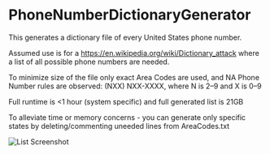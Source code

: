 # PhoneNumberDictionaryGenerator
This generates a dictionary file of every United States phone number.

Assumed use is for a https://en.wikipedia.org/wiki/Dictionary_attack where a list of all possible phone numbers are needed.

To minimize size of the file only exact Area Codes are used, and NA Phone Number rules are observed: 
(NXX) NXX-XXXX, where N is 2–9 and X is 0–9

Full runtime is <1 hour (system specific) and full generated list is 21GB

To alleviate time or memory concerns - you can generate only specific states by deleting/commenting uneeded lines from AreaCodes.txt

![List Screenshot](https://imgur.com/qYLdjIV.png)


